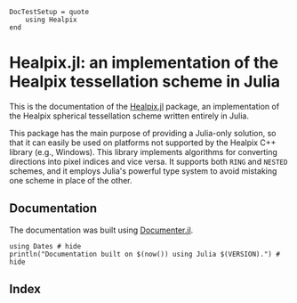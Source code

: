 ```@meta
DocTestSetup = quote
    using Healpix
end
```

# Healpix.jl: an implementation of the Healpix tessellation scheme in Julia

This is the documentation of the [Healpix.jl](https://github.com/ziotom78/Healpix.jl) package, an implementation of the Healpix spherical tessellation scheme written entirely in Julia.

This package has the main purpose of providing a Julia-only solution, so that it can easily be used on platforms not supported by the Healpix C++ library (e.g., Windows).
This library implements algorithms for converting directions into pixel indices and vice versa. It supports both `RING` and `NESTED` schemes, and it employs Julia's powerful type system to avoid mistaking one scheme in place of the other.

## Documentation

The documentation was built using [Documenter.jl](https://github.com/JuliaDocs).

```@example
using Dates # hide
println("Documentation built on $(now()) using Julia $(VERSION).") # hide
```

## Index

```@index
```
